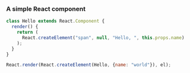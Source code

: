 ### A simple React component

```js
class Hello extends React.Component {
  render() {
    return (
      React.createElement("span", null, "Hello, ", this.props.name)
    );
  }
}

React.render(React.createElement(Hello, {name: "world"}), el);
```
